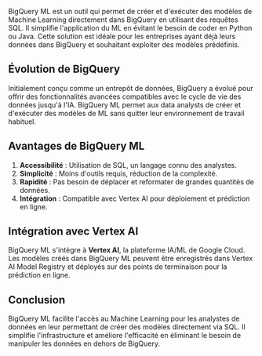 
BigQuery ML est un outil qui permet de créer et d'exécuter des modèles de Machine Learning directement dans BigQuery en utilisant des requêtes SQL. Il simplifie l'application du ML en évitant le besoin de coder en Python ou Java. Cette solution est idéale pour les entreprises ayant déjà leurs données dans BigQuery et souhaitant exploiter des modèles prédéfinis.

## Évolution de BigQuery

Initialement conçu comme un entrepôt de données, BigQuery a évolué pour offrir des fonctionnalités avancées compatibles avec le cycle de vie des données jusqu'à l'IA. BigQuery ML permet aux data analysts de créer et d'exécuter des modèles de ML sans quitter leur environnement de travail habituel.

## Avantages de BigQuery ML

1. **Accessibilité** : Utilisation de SQL, un langage connu des analystes.
2. **Simplicité** : Moins d'outils requis, réduction de la complexité.
3. **Rapidité** : Pas besoin de déplacer et reformater de grandes quantités de données.
4. **Intégration** : Compatible avec Vertex AI pour déploiement et prédiction en ligne.
## Intégration avec Vertex AI

BigQuery ML s'intègre à **Vertex AI**, la plateforme IA/ML de Google Cloud. Les modèles créés dans BigQuery ML peuvent être enregistrés dans Vertex AI Model Registry et déployés sur des points de terminaison pour la prédiction en ligne.

## Conclusion

BigQuery ML facilite l'accès au Machine Learning pour les analystes de données en leur permettant de créer des modèles directement via SQL. Il simplifie l'infrastructure et améliore l'efficacité en éliminant le besoin de manipuler les données en dehors de BigQuery.